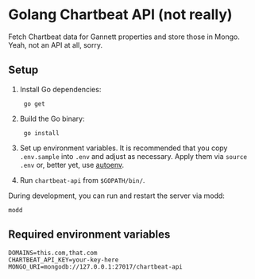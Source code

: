 # Golang Chartbeat API (not really)

Fetch Chartbeat data for Gannett properties and store those in Mongo. Yeah, not an API at all, sorry.

## Setup

1. Install Go dependencies:

        go get

2. Build the Go binary:

        go install

3. Set up environment variables. It is recommended that you copy `.env.sample` into `.env` and adjust as necessary. Apply them via `source .env` or, better yet, use [autoenv](https://github.com/horosgrisa/autoenv).

4. Run `chartbeat-api` from `$GOPATH/bin/`.

During development, you can run and restart the server via modd:

    modd

## Required environment variables

```
DOMAINS=this.com,that.com
CHARTBEAT_API_KEY=your-key-here
MONGO_URI=mongodb://127.0.0.1:27017/chartbeat-api
```
